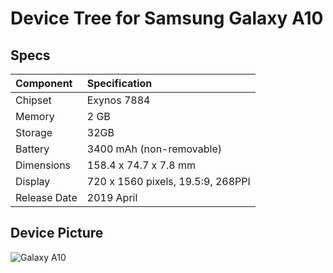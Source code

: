 # Device Tree for Samsung Galaxy A10
## Specs

|        Component        |          Specification            |
| :---------------------- | :-------------------------------- |
| Chipset                 | Exynos 7884                       |
| Memory                  | 2 GB                              |
| Storage                 | 32GB                              |
| Battery                 | 3400 mAh (non-removable)          |
| Dimensions              | 158.4 x 74.7 x 7.8 mm             |
| Display                 | 720 x 1560 pixels, 19.5:9, 268PPI |
| Release Date            | 2019 April                        |

## Device Picture

![Galaxy A10](https://fdn2.gsmarena.com/vv/bigpic/samsung-galaxy-a10.jpg "Galaxy A10")